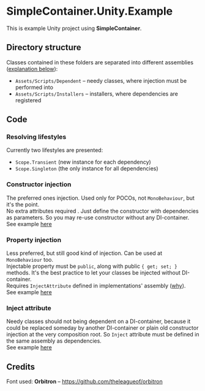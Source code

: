 # SimpleContainer.Unity.Example
This is example Unity project using **SimpleContainer**.

## Directory structure
Classes contained in these folders are separated into different assemblies ([explanation below](#inject-attribute)): 
* `Assets/Scripts/Dependent` – needy classes, where injection must be performed into
* `Assets/Scripts/Installers` – installers, where dependencies are registered

## Code
### Resolving lifestyles
Currently two lifestyles are presented:
* `Scope.Transient` (new instance for each dependency)
* `Scope.Singleton` (the only instance for all dependencies)

### Constructor injection
The preferred ones injection. Used only for POCOs, not `MonoBehaviour`, but it's the point.  
No extra attributes required . Just define the constructor with dependencies as parameters. So you may re-use constructor without any DI-container.  
See example [here](Assets/Scripts/Dependent/Loggers/LoggerDefault.cs#L13)

### Property injection
Less preferred, but still good kind of injection. Can be used at `MonoBehaviour` too.  
Injectable property must be `public`, along with public `{ get; set; }` methods. It's the best practice to let your classes be injected without DI-container.  
Requires `InjectAttribute` defined in implementations' assembly ([why](#inject-attribute)).  
See example [here](Assets/Scripts/Dependent/UIManager.cs#L30)

### Inject attribute
Needy classes should not being dependent on a DI-container, because it could be replaced someday by another DI-container or plain old constructor injection at the very composition root. So `Inject` attribute must be defined in the same assembly as dependencies.  
See example [here](Assets/Scripts/Installers/MainInstaller.cs#L19)

## Credits
Font used: **Orbitron** – https://github.com/theleagueof/orbitron
